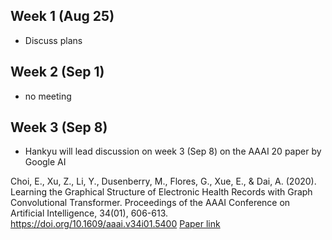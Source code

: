 ## Week 1 (Aug 25)

- Discuss plans

## Week 2 (Sep 1)

- no meeting

## Week 3 (Sep 8)

- Hankyu will lead discussion on week 3 (Sep 8) on the AAAI 20 paper by Google AI

Choi, E., Xu, Z., Li, Y., Dusenberry, M., Flores, G., Xue, E., & Dai, A. (2020). Learning the Graphical Structure of Electronic Health Records with Graph Convolutional Transformer. Proceedings of the AAAI Conference on Artificial Intelligence, 34(01), 606-613. https://doi.org/10.1609/aaai.v34i01.5400
[Paper link](https://ojs.aaai.org/index.php/AAAI/article/view/5400)
